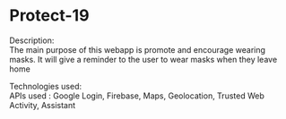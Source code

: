 # Protect-19

Description: </br>
  The main purpose of this webapp is promote and encourage wearing masks. It will give a reminder to the user to wear masks when they leave home 
  
  
Technologies used: </br>
  APIs used : Google Login, Firebase, Maps, Geolocation, Trusted Web Activity, Assistant </br>
  
  
  
  
